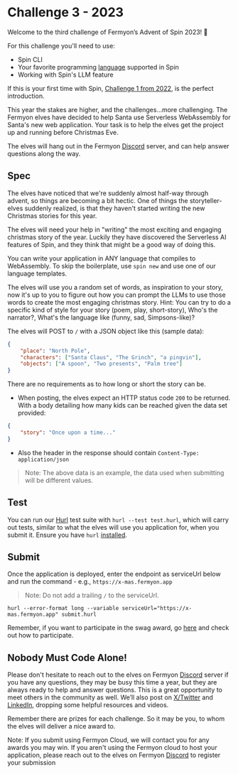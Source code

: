 # Challenge 3 - 2023

Welcome to the third challenge of Fermyon’s Advent of Spin 2023! 🥳

For this challenge you'll need to use:

- Spin CLI
- Your favorite programming [language](https://www.fermyon.com/wasm-languages/webassembly-language-support/) supported in Spin
- Working with Spin's LLM feature

If this is your first time with Spin, [Challenge 1 from 2022](../../2022/CHALLENGE-1/README.md), is the perfect introduction. 

This year the stakes are higher, and the challenges...more challenging. The Fermyon elves have decided to help Santa use Serverless WebAssembly for Santa's new web application. Your task is to help the elves get the project up and running before Christmas Eve.

The elves will hang out in the Fermyon [Discord](https://discord.gg/AAFNfS7NGf) server, and can help answer questions along the way.

## Spec

The elves have noticed that we're suddenly almost half-way through advent, so things are becoming a bit hectic. One of things the storyteller-elves suddenly realized, is that they haven't started writing the new Christmas stories for this year.

The elves will need your help in "writing" the most exciting and engaging christmas story of the year. Luckily they have discovered the Serverless AI features of Spin, and they think that might be a good way of doing this.

You can write your application in ANY language that compiles to WebAssembly. To skip the boilerplate, use `spin new` and use one of our language templates.

The elves will use you a random set of words, as inspiration to your story, now it's up to you to figure out how you can prompt the LLMs to use those words to create the most engaging christmas story. Hint: You can try to do a specific kind of style for your story (poem, play, short-story), Who's the narrator?, What's the language like (funny, sad, Simpsons-like)?

The elves will POST to `/` with a JSON object like this (sample data):
```JSON
{
    "place": "North Pole",
    "characters": ["Santa Claus", "The Grinch", "a pingvin"],
    "objects": ["A spoon", "Two presents", "Palm tree"]
}
```

There are no requirements as to how long or short the story can be.

- When posting, the elves expect an HTTP status code `200` to be returned. With a body detailing how many kids can be reached given the data set provided:
```JSON
{
    "story": "Once upon a time..."
}
```
- Also the header in the response should contain `Content-Type: application/json`

> Note: The above data is an example, the data used when submitting will be different values.
> 
## Test

You can run our [Hurl](https://hurl.dev) test suite with `hurl --test test.hurl`, which will carry out tests, similar to what the elves will use you application for, when you submit it. Ensure you have `hurl` [installed](https://hurl.dev/docs/installation.html).

## Submit

Once the application is deployed, enter the endpoint as serviceUrl below and run the command - e.g., `https://x-mas.fermyon.app`

> Note: Do not add a trailing `/` to the serviceUrl.

```shell
hurl --error-format long --variable serviceUrl="https://x-mas.fermyon.app" submit.hurl
```
Remember, if you want to participate in the swag award, go [here](../../README.md#Prizes) and check out how to participate.

## Nobody Must Code Alone!

Please don't hesitate to reach out to the elves on Fermyon [Discord](https://discord.gg/AAFNfS7NGf) server if you have any questions, they may be busy this time a year, but they are always ready to help and answer questions. This is a great opportunity to meet others in the community as well. We’ll also post on [X/Twitter](https://twitter.com/fermyontech) and [LinkedIn](https://www.linkedin.com/company/fermyon), dropping some helpful resources and videos.

Remember there are prizes for each challenge. So it may be you, to whom the elves will deliver a nice award to.

Note: If you submit using Fermyon Cloud, we will contact you for any awards you may win. If you aren't using the Fermyon cloud to host your application, please reach out to the elves on Fermyon [Discord](https://discord.gg/AAFNfS7NGf) to register your submission
